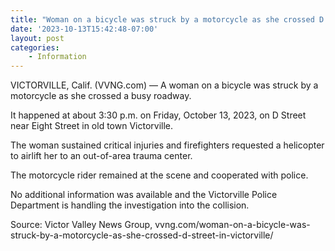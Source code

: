 ```yaml
---
title: "Woman on a bicycle was struck by a motorcycle as she crossed D Street in Victorville"
date: '2023-10-13T15:42:48-07:00'
layout: post
categories:
    - Information
---
```


VICTORVILLE, Calif. (VVNG.com) — A woman on a bicycle was struck by a motorcycle as she crossed a busy roadway.

It happened at about 3:30 p.m. on Friday, October 13, 2023, on D Street near Eight Street in old town Victorville.

The woman sustained critical injuries and firefighters requested a helicopter to airlift her to an out-of-area trauma center.

The motorcycle rider remained at the scene and cooperated with police.

No additional information was available and the Victorville Police Department is handling the investigation into the collision.

Source: Victor Valley News Group, vvng.com/woman-on-a-bicycle-was-struck-by-a-motorcycle-as-she-crossed-d-street-in-victorville/